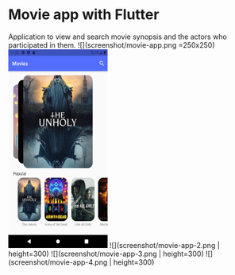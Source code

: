 # Movie app with Flutter
Application to view and search movie synopsis and the actors who participated in them.
![](screenshot/movie-app.png =250x250)
 <img src="screenshot/movie-app.png" width="200" height="400" />
![](screenshot/movie-app-2.png | height=300)
![](screenshot/movie-app-3.png | height=300)
![](screenshot/movie-app-4.png | height=300)
